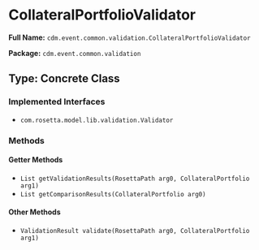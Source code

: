 # CollateralPortfolioValidator

**Full Name:** `cdm.event.common.validation.CollateralPortfolioValidator`

**Package:** `cdm.event.common.validation`

## Type: Concrete Class

### Implemented Interfaces

- `com.rosetta.model.lib.validation.Validator`

### Methods

#### Getter Methods

- `List getValidationResults(RosettaPath arg0, CollateralPortfolio arg1)`
- `List getComparisonResults(CollateralPortfolio arg0)`

#### Other Methods

- `ValidationResult validate(RosettaPath arg0, CollateralPortfolio arg1)`

